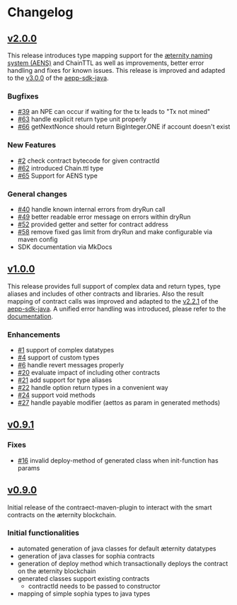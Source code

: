 # Changelog

## [v2.0.0](https://github.com/kryptokrauts/contraect-maven-plugin/releases/tag/v2.0.0)

This release introduces type mapping support for the [æternity naming system (AENS)](https://aeternity.com/protocol/AENS.html) and ChainTTL as well as improvements, better error handling and fixes for known issues. This release is improved and adapted to the [v3.0.0](https://github.com/kryptokrauts/aepp-sdk-java/releases/tag/v3.0.0) of the [aepp-sdk-java](https://github.com/kryptokrauts/aepp-sdk-java).

### Bugfixes
- [#39](https://github.com/kryptokrauts/contraect-maven-plugin/issues/39) an NPE can occur if waiting for the tx leads to "Tx not mined"
- [#63](https://github.com/kryptokrauts/contraect-maven-plugin/issues/63) handle explicit return type unit properly
- [#66](https://github.com/kryptokrauts/contraect-maven-plugin/issues/66) getNextNonce should return BigInteger.ONE if account doesn't exist

### New Features
- [#2](https://github.com/kryptokrauts/contraect-maven-plugin/issues/2) check contract bytecode for given contractId 
- [#62](https://github.com/kryptokrauts/contraect-maven-plugin/issues/62) introduced Chain.ttl type
- [#65](https://github.com/kryptokrauts/contraect-maven-plugin/issues/65) Support for AENS type

### General changes
- [#40](https://github.com/kryptokrauts/contraect-maven-plugin/issues/40) handle known internal errors from dryRun call
- [#49](https://github.com/kryptokrauts/contraect-maven-plugin/issues/49) better readable error message on errors within dryRun
- [#52](https://github.com/kryptokrauts/contraect-maven-plugin/issues/52) provided getter and setter for contract address
- [#58](https://github.com/kryptokrauts/contraect-maven-plugin/issues/58) remove fixed gas limit from dryRun and make configurable via maven config
- SDK documentation via MkDocs

## [v1.0.0](https://github.com/kryptokrauts/contraect-maven-plugin/releases/tag/v1.0.0)

This release provides full support of complex data and return types, type aliases and includes of other contracts and libraries. Also the result mapping of contract calls was improved and adapted to the [v2.2.1](https://github.com/kryptokrauts/aepp-sdk-java/releases/tag/v2.2.1) of the [aepp-sdk-java](https://github.com/kryptokrauts/aepp-sdk-java). A unified error handling was introduced, please refer to the [documentation](https://kryptokrauts.gitbook.io/contraect-maven-plugin/use-the-plugin/plugin-execution/error-codes).

### Enhancements
- [#1](https://github.com/kryptokrauts/contraect-maven-plugin/issues/1) support of complex datatypes
- [#4](https://github.com/kryptokrauts/contraect-maven-plugin/issues/4) support of custom types
- [#6](https://github.com/kryptokrauts/contraect-maven-plugin/issues/6) handle revert messages properly
- [#20](https://github.com/kryptokrauts/contraect-maven-plugin/issues/20) evaluate impact of including other contracts
- [#21](https://github.com/kryptokrauts/contraect-maven-plugin/issues/21) add support for type aliases
- [#22](https://github.com/kryptokrauts/contraect-maven-plugin/issues/22) handle option return types in a convenient way
- [#24](https://github.com/kryptokrauts/contraect-maven-plugin/issues/24) support void methods
- [#27](https://github.com/kryptokrauts/contraect-maven-plugin/issues/27) handle payable modifier (aettos as param in generated methods)

## [v0.9.1](https://github.com/kryptokrauts/contraect-maven-plugin/releases/tag/v0.9.1)

### Fixes
- [#16](https://github.com/kryptokrauts/contraect-maven-plugin/issues/16) invalid deploy-method of generated class when init-function has params

## [v0.9.0](https://github.com/kryptokrauts/contraect-maven-plugin/releases/tag/v0.9.0)

Initial release of the contraect-maven-plugin to interact with the smart contracts on the æternity blockchain.

### Initial functionalities
- automated generation of java classes for default æternity datatypes
- generation of java classes for sophia contracts
- generation of deploy method which transactionally deploys the contract on the æternity blockchain
- generated classes support existing contracts
   - contractId needs to be passed to constructor
- mapping of simple sophia types to java types